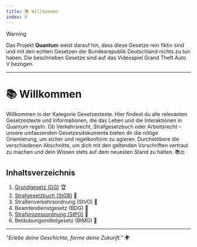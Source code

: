 ```yaml
---
title: 📚 Willkommen
index: 0
---
```


> [!WARNING]
> Das Projekt **Quantum** weist darauf hin, dass diese Gesetze rein fiktiv sind und mit den echten Gesetzen der Bundesrepublik Deutschland nichts zu tun haben. Die beschrieben Gesetze sind auf das Videospiel Grand Theft Auto V bezogen.

---

# 📚 Willkommen
Willkommen in der Kategorie Gesetzestexte. Hier findest du alle relevanten Gesetzestexte und Informationen, die das Leben und die Interaktionen in Quantum regeln. Ob Verkehrsrecht, Strafgesetzbuch oder Arbeitsrecht – unsere umfassenden Gesetzesdokumente bieten dir die nötige Orientierung, um sicher und regelkonform zu agieren. Durchstöbere die verschiedenen Abschnitte, um dich mit den geltenden Vorschriften vertraut zu machen und dein Wissen stets auf dem neuesten Stand zu halten. 📚⚖️

## Inhaltsverzeichnis
1. [Grundgesetz (GG)](https://quantum-wiki.pages.dev/gesetze/grundgesetz.html) 🏆
2. [Strafgesetzbuch (StGB)](https://quantum-wiki.pages.dev/gesetze/strafgesetzbuch.html) 📕
3. Straßenverkehrsordnung (StVO) 🚗
4. Beamtendienstgesetz (BDG) 🚓
5. [Strafprozessordnung (StPO)](https://quantum-wiki.pages.dev/gesetze/strafprozessordnung.html) 📗
6. Betäubungsmittelgesetz (BtMG) 🚬

---

*"Erlebe deine Geschichte, forme deine Zukunft."* 🌍
